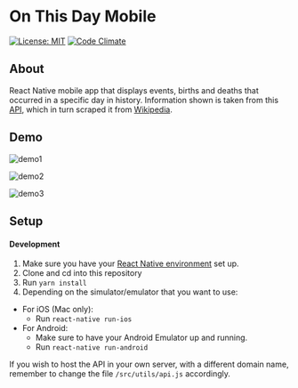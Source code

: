 # On This Day Mobile

[![License: MIT](https://img.shields.io/badge/License-MIT-blue.svg)](https://opensource.org/licenses/MIT)
[![Code Climate](https://codeclimate.com/github/sasalatart/on-this-day-mobile/badges/gpa.svg)](https://codeclimate.com/github/sasalatart/on-this-day-mobile)

## About

React Native mobile app that displays events, births and deaths that occurred in a specific day in history. Information shown is taken from this [API](https://github.com/sasalatart/on-this-day), which in turn scraped it from [Wikipedia](http://www.wikipedia.org).

## Demo

![demo1](https://goo.gl/Mk4HPU)

![demo2](https://goo.gl/ZcVmr7)

![demo3](https://goo.gl/SPw8gp)

## Setup

#### Development

1. Make sure you have your [React Native environment](https://facebook.github.io/react-native/) set up.
2. Clone and cd into this repository
3. Run `yarn install`
4. Depending on the simulator/emulator that you want to use:
  - For iOS (Mac only):
    - Run `react-native run-ios`
  - For Android:
    - Make sure to have your Android Emulator up and running.
    - Run `react-native run-android`

If you wish to host the API in your own server, with a different domain name, remember to change the file `/src/utils/api.js` accordingly.
